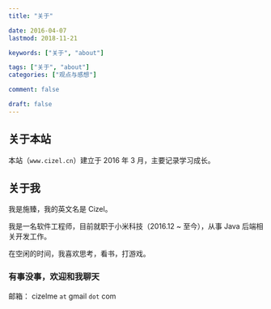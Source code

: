 ```yaml
---
title: "关于"

date: 2016-04-07
lastmod: 2018-11-21

keywords: ["关于", "about"]

tags: ["关于", "about"]
categories: ["观点与感想"]

comment: false

draft: false
---
```


## 关于本站

本站（`www.cizel.cn`）建立于 2016 年 3 月，主要记录学习成长。

## 关于我

我是施臻，我的英文名是 Cizel。

我是一名软件工程师，目前就职于小米科技（2016.12 ~ 至今），从事 Java 后端相关开发工作。

在空闲的时间，我喜欢思考，看书，打游戏。

### 有事没事，欢迎和我聊天

邮箱： cizelme `at` gmail `dot` com
